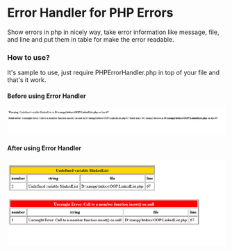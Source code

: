 # Error Handler for PHP Errors

Show errors in php in nicely way, take error information like message, file, and line and put them in table for make the error readable.

### How to use?

It's sample to use, just require PHPErrorHandler.php in top of your file and that's it work.

#### Before using Error Handler

![Before using Error Handler](Images/before_using_ErrorHandlarPHP.png)

#### After using Error Handler

![After using Error Handler](Images/after_using_ErrorHandlarPHP.png)
